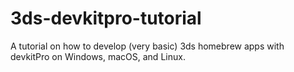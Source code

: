 # 3ds-devkitpro-tutorial
A tutorial on how to develop (very basic) 3ds homebrew apps with devkitPro on Windows, macOS, and Linux.
